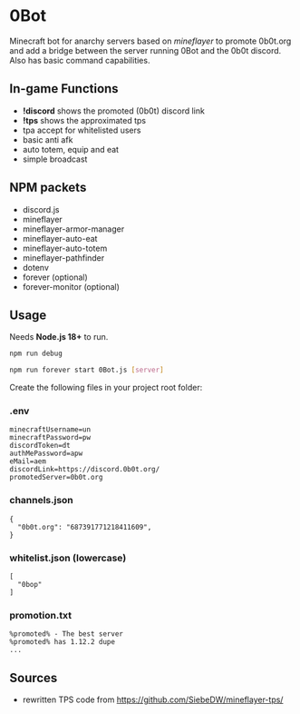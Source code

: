 # 0Bot
Minecraft bot for anarchy servers based on *mineflayer* to promote 0b0t.org and add a bridge between the server running 0Bot and the 0b0t discord. Also has basic command capabilities.

## In-game Functions
- **!discord** shows the promoted (0b0t) discord link
- **!tps** shows the approximated tps
- tpa accept for whitelisted users
- basic anti afk
- auto totem, equip and eat
- simple broadcast

## NPM packets
- discord.js
- mineflayer
- mineflayer-armor-manager
- mineflayer-auto-eat
- mineflayer-auto-totem
- mineflayer-pathfinder
- dotenv
- forever (optional)
- forever-monitor (optional)

## Usage
Needs **Node.js 18+** to run.

```sh
npm run debug
```

```sh
npm run forever start 0Bot.js [server]
```

Create the following files in your project root folder:

### .env
	minecraftUsername=un
	minecraftPassword=pw
	discordToken=dt
	authMePassword=apw
	eMail=aem
	discordLink=https://discord.0b0t.org/
	promotedServer=0b0t.org

### channels.json
	{
	  "0b0t.org": "687391771218411609",
	}

### whitelist.json (lowercase)
	[
	  "0bop"
	]

### promotion.txt
	%promoted% - The best server
	%promoted% has 1.12.2 dupe
	...

## Sources
- rewritten TPS code from https://github.com/SiebeDW/mineflayer-tps/
